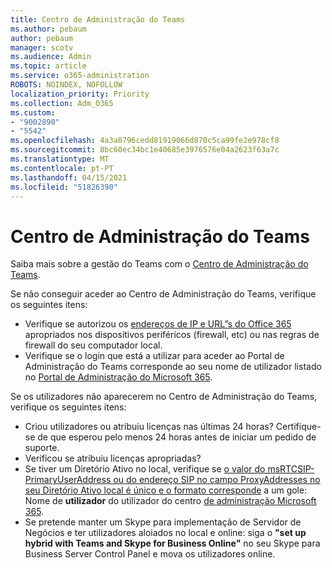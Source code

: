 ```yaml
---
title: Centro de Administração do Teams
ms.author: pebaum
author: pebaum
manager: scotv
ms.audience: Admin
ms.topic: article
ms.service: o365-administration
ROBOTS: NOINDEX, NOFOLLOW
localization_priority: Priority
ms.collection: Adm_O365
ms.custom:
- "9002890"
- "5542"
ms.openlocfilehash: 4a3a0796cedd81919066d870c5ca99fe2e978cf8
ms.sourcegitcommit: 8bc60ec34bc1e40685e3976576e04a2623f63a7c
ms.translationtype: MT
ms.contentlocale: pt-PT
ms.lasthandoff: 04/15/2021
ms.locfileid: "51826390"
---
```

# <a name="teams-admin-center"></a>Centro de Administração do Teams

Saiba mais sobre a gestão do Teams com o [Centro de Administração do Teams](https://docs.microsoft.com/microsoftteams/manage-teams-skypeforbusiness-admin-center).

Se não conseguir aceder ao Centro de Administração do Teams, verifique os seguintes itens:

- Verifique se autorizou os [endereços de IP e URL”s do Office 365](https://docs.microsoft.com/Office365/Enterprise/office-365-ip-web-service) apropriados nos dispositivos periféricos (firewall, etc) ou nas regras de firewall do seu computador local.
- Verifique se o login que está a utilizar para aceder ao Portal de Administração do Teams corresponde ao seu nome de utilizador listado no [Portal de Administração do Microsoft 365](https://admin.microsoft.com/Adminportal/Home?source=applauncher#/users).

Se os utilizadores não aparecerem no Centro de Administração do Teams, verifique os seguintes itens:

- Criou utilizadores ou atribuiu licenças nas últimas 24 horas? Certifique-se de que esperou pelo menos 24 horas antes de iniciar um pedido de suporte.
- Verificou se atribuiu licenças apropriadas?
- Se tiver um Diretório Ativo no local, verifique se [o valor do msRTCSIP-PrimaryUserAddress ou do endereço SIP no campo ProxyAddresses no seu Diretório Ativo local é único e o formato corresponde](https://docs.microsoft.com/skypeforbusiness/troubleshoot/online-configuration/msrtcsip-primaryuseraddress-proxyaddaddress) a um gole: Nome de **utilizador** do utilizador do centro [de administração Microsoft 365](https://admin.microsoft.com/Adminportal/Home?source=applauncher#/users).
- Se pretende manter um Skype para implementação de Servidor de Negócios e ter utilizadores aloiados no local e online: siga o **"set up hybrid with Teams and Skype for Business Online"** no seu Skype para Business Server Control Panel e mova os utilizadores online.
